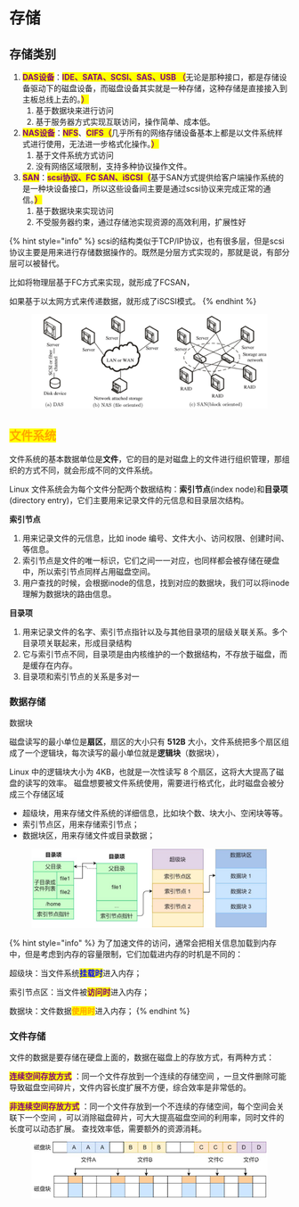 # 存储

## 存储类别

1. <mark style="color:purple;">**DAS设备**</mark>：<mark style="color:purple;">**IDE、SATA、SCSI、SAS、USB （**</mark>无论是那种接口，都是存储设备驱动下的磁盘设备，而磁盘设备其实就是一种存储，这种存储是直接接入到主板总线上去的。<mark style="color:purple;">**）**</mark>&#x20;
   1. 基于数据块来进行访问&#x20;
   2. 基于服务器方式实现互联访问，操作简单、成本低。
2. <mark style="color:purple;">**NAS设备**</mark>：<mark style="color:purple;">**NFS**</mark>、<mark style="color:purple;">**CIFS（**</mark>几乎所有的网络存储设备基本上都是以文件系统样式进行使用，无法进一步格式化操作。<mark style="color:purple;">**）**</mark>
   1. 基于文件系统方式访问&#x20;
   2. 没有网络区域限制，支持多种协议操作文件。
3. <mark style="color:purple;">**SAN**</mark>：<mark style="color:purple;">**scsi协议、FC SAN、iSCSI（**</mark>基于SAN方式提供给客户端操作系统的是一种块设备接口，所以这些设备间主要是通过scsi协议来完成正常的通信。<mark style="color:purple;">**）**</mark>
   1. 基于数据块来实现访问
   2. 不受服务器约束，通过存储池实现资源的高效利用，扩展性好

{% hint style="info" %}
scsi的结构类似于TCP/IP协议，也有很多层，但是scsi协议主要是用来进行存储数据操作的。既然是分层方式实现的，那就是说，有部分层可以被替代。

比如将物理层基于FC方式来实现，就形成了FCSAN，

如果基于以太网方式来传递数据，就形成了iSCSI模式。
{% endhint %}

<figure><img src="../../../.gitbook/assets/image (39).png" alt=""><figcaption></figcaption></figure>

## <mark style="color:orange;">文件系统</mark>

文件系统的基本数据单位是**文件**，它的目的是对磁盘上的文件进行组织管理，那组织的方式不同，就会形成不同的文件系统。&#x20;

Linux 文件系统会为每个文件分配两个数据结构：**索引节点**(index node)和**目录项**(directory entry)，它们主要用来记录文件的元信息和目录层次结构。

**索引节点**&#x20;

1. 用来记录文件的元信息，比如 inode 编号、文件大小、访问权限、创建时间、等信息。&#x20;
2. 索引节点是文件的唯一标识，它们之间一一对应，也同样都会被存储在硬盘中，所以索引节点同样占用磁盘空间。&#x20;
3. 用户查找的时候，会根据inode的信息，找到对应的数据块，我们可以将inode理解为数据块的路由信息。&#x20;

**目录项**&#x20;

1. 用来记录文件的名字、索引节点指针以及与其他目录项的层级关联关系。多个目录项关联起来，形成目录结构&#x20;
2. 它与索引节点不同，目录项是由内核维护的一个数据结构，不存放于磁盘，而是缓存在内存。
3. 目录项和索引节点的关系是多对一

### 数据存储

数据块&#x20;

磁盘读写的最小单位是**扇区**，扇区的大小只有 **512B** 大小，文件系统把多个扇区组成了一个逻辑块，每次读写的最小单位就是**逻辑块**（数据块），

Linux 中的逻辑块大小为 4KB，也就是一次性读写 8 个扇区，这将大大提高了磁盘的读写的效率。 磁盘想要被文件系统使用，需要进行格式化，此时磁盘会被分成三个存储区域&#x20;

* 超级块，用来存储文件系统的详细信息，比如块个数、块大小、空闲块等等。
* 索引节点区，用来存储索引节点；&#x20;
* 数据块区，用来存储文件或目录数据；

<figure><img src="../../../.gitbook/assets/image (40).png" alt=""><figcaption></figcaption></figure>

{% hint style="info" %}
为了加速文件的访问，通常会把相关信息加载到内存中，但是考虑到内存的容量限制，它们加载进内存的时机是不同的：&#x20;

超级块：当文件系统<mark style="color:blue;">**挂载时**</mark>进入内存；&#x20;

索引节点区：当文件被<mark style="color:purple;">**访问时**</mark>进入内存；&#x20;

数据块：文件数据<mark style="color:orange;">**使用时**</mark>进入内存；
{% endhint %}

### 文件存储

文件的数据是要存储在硬盘上面的，数据在磁盘上的存放方式，有两种方式：&#x20;

<mark style="color:purple;">**连续空间存放方式**</mark> ：同一个文件存放到一个连续的存储空间 ，一旦文件删除可能导致磁盘空间碎片，文件内容长度扩展不方便，综合效率是非常低的。&#x20;

<mark style="color:purple;">**非连续空间存放方式**</mark> ：同一个文件存放到一个不连续的存储空间，每个空间会关联下一个空间 ，可以消除磁盘碎片，可大大提高磁盘空间的利用率，同时文件的长度可以动态扩展。 查找效率低，需要额外的资源消耗。

<figure><img src="../../../.gitbook/assets/image (41).png" alt=""><figcaption></figcaption></figure>
